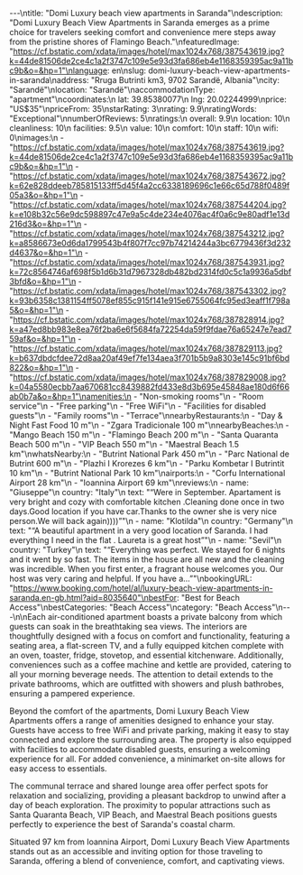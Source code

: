 ---\ntitle: "Domi Luxury beach view apartments in Saranda"\ndescription: "Domi Luxury Beach View Apartments in Saranda emerges as a prime choice for travelers seeking comfort and convenience mere steps away from the pristine shores of Flamingo Beach."\nfeaturedImage: "https://cf.bstatic.com/xdata/images/hotel/max1024x768/387543619.jpg?k=44de81506de2ce4c1a2f3747c109e5e93d3fa686eb4e1168359395ac9a11bc9b&o=&hp=1"\nlanguage: en\nslug: domi-luxury-beach-view-apartments-in-saranda\naddress: "Rruga Butrinti km3, 9702 Sarandë, Albania"\ncity: "Sarandë"\nlocation: "Sarandë"\naccommodationType: "apartment"\ncoordinates:\n  lat: 39.85380077\n  lng: 20.02244999\nprice: "US$35"\npriceFrom: 35\nstarRating: 3\nrating: 9.9\nratingWords: "Exceptional"\nnumberOfReviews: 5\nratings:\n  overall: 9.9\n  location: 10\n  cleanliness: 10\n  facilities: 9.5\n  value: 10\n  comfort: 10\n  staff: 10\n  wifi: 0\nimages:\n  - "https://cf.bstatic.com/xdata/images/hotel/max1024x768/387543619.jpg?k=44de81506de2ce4c1a2f3747c109e5e93d3fa686eb4e1168359395ac9a11bc9b&o=&hp=1"\n  - "https://cf.bstatic.com/xdata/images/hotel/max1024x768/387543672.jpg?k=62e828ddeeb785815133ff5d45f4a2cc6338189696c1e66c65d788f0489f05a3&o=&hp=1"\n  - "https://cf.bstatic.com/xdata/images/hotel/max1024x768/387544204.jpg?k=e108b32c56e9dc598897c47e9a5c4de234e4076ac4f0a6c9e80adf1e13d216d3&o=&hp=1"\n  - "https://cf.bstatic.com/xdata/images/hotel/max1024x768/387543212.jpg?k=a8586673e0d6da1799543b4f807f7cc97b74214244a3bc6779436f3d232d4637&o=&hp=1"\n  - "https://cf.bstatic.com/xdata/images/hotel/max1024x768/387543931.jpg?k=72c8564746af698f5b1d6b31d7967328db482bd2314fd0c5c1a9936a5dbf3bfd&o=&hp=1"\n  - "https://cf.bstatic.com/xdata/images/hotel/max1024x768/387543302.jpg?k=93b6358c1381154ff5078ef855c915f141e915e6755064fc95ed3eaff1f798a5&o=&hp=1"\n  - "https://cf.bstatic.com/xdata/images/hotel/max1024x768/387828914.jpg?k=a47ed8bb983e8ea76f2ba6e6f5684fa72254da59f9fdae76a65247e7ead759af&o=&hp=1"\n  - "https://cf.bstatic.com/xdata/images/hotel/max1024x768/387829113.jpg?k=b637dbdcfdee72d8aa20af49ef7fe134aea3f701b5b9a8303e145c91bf6bd822&o=&hp=1"\n  - "https://cf.bstatic.com/xdata/images/hotel/max1024x768/387829008.jpg?k=04a5580ecbb7aa670681cc8439882fd433e8d3b695e45848ae180d6f66ab0b7a&o=&hp=1"\namenities:\n  - "Non-smoking rooms"\n  - "Room service"\n  - "Free parking"\n  - "Free WiFi"\n  - "Facilities for disabled guests"\n  - "Family rooms"\n  - "Terrace"\nnearbyRestaurants:\n  - "Day & Night Fast Food 10 m"\n  - "Zgara Tradicionale 100 m"\nnearbyBeaches:\n  - "Mango Beach 150 m"\n  - "Flamingo Beach 200 m"\n  - "Santa Quaranta Beach 500 m"\n  - "VIP Beach 550 m"\n  - "Maestral Beach 1.5 km"\nwhatsNearby:\n  - "Butrint National Park 450 m"\n  - "Parc National de Butrint 600 m"\n  - "Plazhi I Krorezes 6 km"\n  - "Parku Kombetar I Butrintit 10 km"\n  - "Butrint National Park 10 km"\nairports:\n  - "Corfu International Airport 28 km"\n  - "Ioannina Airport 69 km"\nreviews:\n  - name: "Giuseppe"\n    country: "Italy"\n    text: "“Were in September. Apartament is very bright and cozy with comfortable kitchen .Cleaning done once in two days.Good location if you have car.Thanks to the owner she is very nice person.We will back again))))”"\n  - name: "Klotilda"\n    country: "Germany"\n    text: "“A beautiful apartment in a very good location of Saranda. I had everything I need in the flat . Laureta is a great host”"\n  - name: "Sevil"\n    country: "Turkey"\n    text: "“Everything was perfect. We stayed for 6 nights and it went by so fast. The items in the house are all new and the cleaning was incredible. When you first enter, a fragrant house welcomes you. Our host was very caring and helpful. If you have a...”"\nbookingURL: "https://www.booking.com/hotel/al/luxury-beach-view-apartments-in-saranda.en-gb.html?aid=8035640"\nbestFor: "Best for Beach Access"\nbestCategories: "Beach Access"\ncategory: "Beach Access"\n---\n\nEach air-conditioned apartment boasts a private balcony from which guests can soak in the breathtaking sea views. The interiors are thoughtfully designed with a focus on comfort and functionality, featuring a seating area, a flat-screen TV, and a fully equipped kitchen complete with an oven, toaster, fridge, stovetop, and essential kitchenware. Additionally, conveniences such as a coffee machine and kettle are provided, catering to all your morning beverage needs. The attention to detail extends to the private bathrooms, which are outfitted with showers and plush bathrobes, ensuring a pampered experience.

Beyond the comfort of the apartments, Domi Luxury Beach View Apartments offers a range of amenities designed to enhance your stay. Guests have access to free WiFi and private parking, making it easy to stay connected and explore the surrounding area. The property is also equipped with facilities to accommodate disabled guests, ensuring a welcoming experience for all. For added convenience, a minimarket on-site allows for easy access to essentials.

The communal terrace and shared lounge area offer perfect spots for relaxation and socializing, providing a pleasant backdrop to unwind after a day of beach exploration. The proximity to popular attractions such as Santa Quaranta Beach, VIP Beach, and Maestral Beach positions guests perfectly to experience the best of Saranda's coastal charm.

Situated 97 km from Ioannina Airport, Domi Luxury Beach View Apartments stands out as an accessible and inviting option for those traveling to Saranda, offering a blend of convenience, comfort, and captivating views.